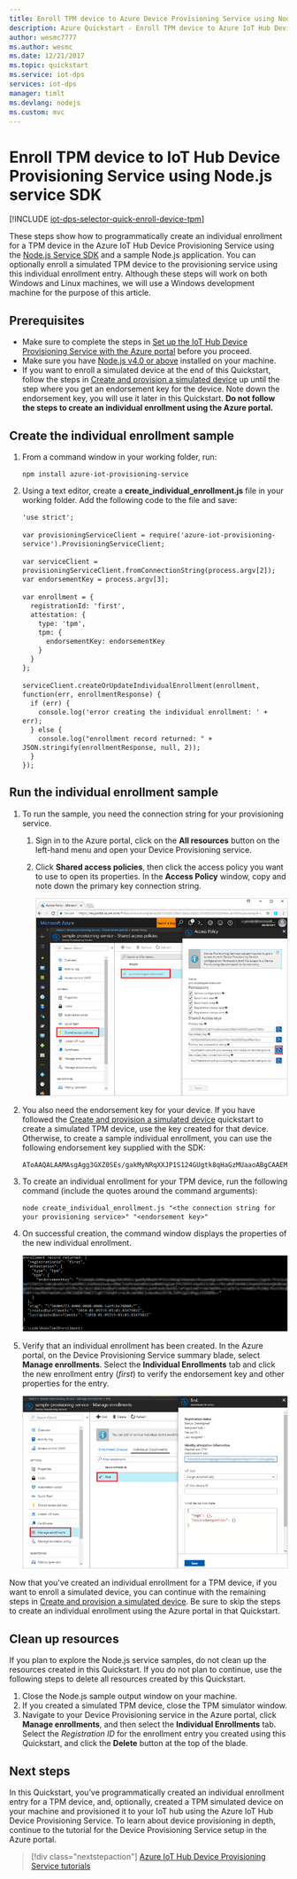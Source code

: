 ```yaml
---
title: Enroll TPM device to Azure Device Provisioning Service using Node.js | Microsoft Docs
description: Azure Quickstart - Enroll TPM device to Azure IoT Hub Device Provisioning Service using Node.js service SDK. This quickstart uses individual enrollments.
author: wesmc7777
ms.author: wesmc
ms.date: 12/21/2017
ms.topic: quickstart
ms.service: iot-dps
services: iot-dps 
manager: timlt
ms.devlang: nodejs
ms.custom: mvc
---
```

 
# Enroll TPM device to IoT Hub Device Provisioning Service using Node.js service SDK

[!INCLUDE [iot-dps-selector-quick-enroll-device-tpm](../../includes/iot-dps-selector-quick-enroll-device-tpm.md)]


These steps show how to programmatically create an individual enrollment for a TPM device in the Azure IoT Hub Device Provisioning Service using the [Node.js Service SDK](https://github.com/Azure/azure-iot-sdk-node) and a sample Node.js application. You can optionally enroll a simulated TPM device to the provisioning service using this individual enrollment entry. Although these steps will work on both Windows and Linux machines, we will use a Windows development machine for the purpose of this article.

## Prerequisites

- Make sure to complete the steps in [Set up the IoT Hub Device Provisioning Service with the Azure portal](./quick-setup-auto-provision.md) before you proceed. 
-  Make sure you have [Node.js v4.0 or above](https://nodejs.org) installed on your machine.
- If you want to enroll a simulated device at the end of this Quickstart, follow the steps in [Create and provision a simulated device](quick-create-simulated-device.md) up until the step where you get an endorsement key for the device. Note down the endorsement key, you will use it later in this Quickstart. **Do not follow the steps to create an individual enrollment using the Azure portal.**
 
## Create the individual enrollment sample 

 
1. From a command window in your working folder, run:
  
    ```cmd\sh
    npm install azure-iot-provisioning-service
    ```  

2. Using a text editor, create a **create_individual_enrollment.js** file in your working folder. Add the following code to the file and save:

    ```
    'use strict';

    var provisioningServiceClient = require('azure-iot-provisioning-service').ProvisioningServiceClient;

    var serviceClient = provisioningServiceClient.fromConnectionString(process.argv[2]);
    var endorsementKey = process.argv[3];

    var enrollment = {
      registrationId: 'first',
      attestation: {
        type: 'tpm',
        tpm: {
          endorsementKey: endorsementKey
        }
      }
    };

    serviceClient.createOrUpdateIndividualEnrollment(enrollment, function(err, enrollmentResponse) {
      if (err) {
        console.log('error creating the individual enrollment: ' + err);
      } else {
        console.log("enrollment record returned: " + JSON.stringify(enrollmentResponse, null, 2));
      }
    });
    ````

## Run the individual enrollment sample
  
1. To run the sample, you need the connection string for your provisioning service. 
    1. Sign in to the Azure portal, click on the **All resources** button on the left-hand menu and open your Device Provisioning service. 
    2. Click **Shared access policies**, then click the access policy you want to use to open its properties. In the **Access Policy** window, copy and note down the primary key connection string. 

       ![Get provisioning service connection string from the portal](./media/quick-enroll-device-tpm-node/get-service-connection-string.png) 


2. You also need the endorsement key for your device. If you have followed the [Create and provision a simulated device](quick-create-simulated-device.md) quickstart to create a simulated TPM device, use the key created for that device. Otherwise, to create a sample individual enrollment, you can use the following endorsement key supplied with the SDK:

    ```
    AToAAQALAAMAsgAgg3GXZ0SEs/gakMyNRqXXJP1S124GUgtk8qHaGzMUaaoABgCAAEMAEAgAAAAAAAEAxsj2gUScTk1UjuioeTlfGYZrrimExB+bScH75adUMRIi2UOMxG1kw4y+9RW/IVoMl4e620VxZad0ARX2gUqVjYO7KPVt3dyKhZS3dkcvfBisBhP1XH9B33VqHG9SHnbnQXdBUaCgKAfxome8UmBKfe+naTsE5fkvjb/do3/dD6l4sGBwFCnKRdln4XpM03zLpoHFao8zOwt8l/uP3qUIxmCYv9A7m69Ms+5/pCkTu/rK4mRDsfhZ0QLfbzVI6zQFOKF/rwsfBtFeWlWtcuJMKlXdD8TXWElTzgh7JS4qhFzreL0c1mI0GCj+Aws0usZh7dLIVPnlgZcBhgy1SSDQMQ==
    ```

3. To create an individual enrollment for your TPM device, run the following command (include the quotes around the command arguments):
 
     ```cmd\sh
     node create_individual_enrollment.js "<the connection string for your provisioning service>" "<endorsement key>"
     ```
 
3. On successful creation, the command window displays the properties of the new individual enrollment.

    ![Enrollment properties in the command output](./media/quick-enroll-device-tpm-node/output.png) 

4. Verify that an individual enrollment has been created. In the Azure portal, on the Device Provisioning Service summary blade, select **Manage enrollments**. Select the **Individual Enrollments** tab and click the new enrollment entry (*first*) to verify the endorsement key and other properties for the entry.

    ![Enrollment properties in the portal](./media/quick-enroll-device-tpm-node/verify-enrollment-portal.png) 
 
Now that you've created an individual enrollment for a TPM device, if you want to enroll a simulated device, you can continue with the remaining steps in [Create and provision a simulated device](quick-create-simulated-device.md). Be sure to skip the steps to create an individual enrollment using the Azure portal in that Quickstart.

## Clean up resources
If you plan to explore the Node.js service samples, do not clean up the resources created in this Quickstart. If you do not plan to continue, use the following steps to delete all resources created by this Quickstart.

1. Close the Node.js sample output window on your machine.
1. If you created a simulated TPM device, close the TPM simulator window.
2. Navigate to your Device Provisioning service in the Azure portal, click **Manage enrollments**, and then select the **Individual Enrollments** tab. Select the *Registration ID* for the enrollment entry you created using this Quickstart, and click the **Delete** button at the top of the blade. 
 
## Next steps
In this Quickstart, you’ve programmatically created an individual enrollment entry for a TPM device, and, optionally, created a TPM simulated device on your machine and provisioned it to your IoT hub using the Azure IoT Hub Device Provisioning Service. To learn about device provisioning in depth, continue to the tutorial for the Device Provisioning Service setup in the Azure portal. 
 
> [!div class="nextstepaction"]
> [Azure IoT Hub Device Provisioning Service tutorials](./tutorial-set-up-cloud.md)